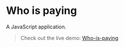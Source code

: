 # Who is paying

A JavaScript application.

> Check out the live demo: [Who-is-paying](https://sklalaludek.github.io/Who-is-paying/)
